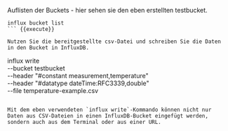 Auflisten der Buckets - hier sehen sie den eben erstellten testbucket.

```
influx bucket list
``` {{execute}}

Nutzen Sie die bereitgestellte csv-Datei und schreiben Sie die Daten in den Bucket in InfluxDB.

```
influx write \
    --bucket testbucket \
    --header "#constant measurement,temperature" \
    --header "#datatype dateTime:RFC3339,double" \
    --file temperature-example.csv
```{{execute}}

Mit dem eben verwendeten `influx write`-Kommando können nicht nur Daten aus CSV-Dateien in einen InfluxDB-Bucket eingefügt werden, sondern auch aus dem Terminal oder aus einer URL.